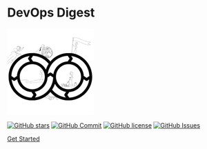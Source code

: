 # DevOps Digest

![logo](assets/images/logo.png)


[![GitHub stars](https://img.shields.io/github/stars/saranmahadev/devops-digest.svg)](https://GitHub.com/saranmahadev/devops-digest/stargazers/) [![GitHub Commit](https://img.shields.io/github/last-commit/saranmahadev/devops-digest)](https://GitHub.com/saranmahadev/devops-digest/commits/) [![GitHub license](https://img.shields.io/github/license/saranmahadev/devops-digest.svg)](https://github.com/saranmahadev/devops-digest/blob/master/LICENSE) [![GitHub Issues](https://img.shields.io/github/issues-closed-raw/saranmahadev/devops-digest)](https://github.com/saranmahadev/devops-digest/issues)

[Get Started](./)
<!-- [GitHub](https://github.com/saranmahadev/devops-digest/) -->
